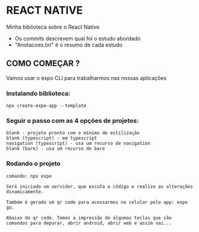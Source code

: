 # REACT NATIVE 

  Minha biblioteca sobre o React Native

  - Os commits descrevem qual foi o estudo abordado
  - "Anotacoes.txt" é o resumo de cada estudo

## COMO COMEÇAR ?

  Vamos usar o expo CLI para trabalharmos nas nossas aplicações

  ### Instalando biblioteca: 
  
    npx create-expo-app --template

  ### Seguir o passo com as 4 opções de projetos:

    blank - projeto pronto com o mínimo de estilização 
    blank (typescript) - em typescript
    navigation (typescript) - usa um recurso de navigation
    blank (bare) - usa um recurso de bare

  ### Rodando o projeto

    comando: npx expo

    Será iniciado um servidor, que escuta o código e realize as alterações dinamicamente.

    Também é gerado um qr code para acessarmos no celular pelo app: expo go.

    Abaixo do qr code. Temos a impressão de algumas teclas que são comandos para depurar, abrir android, abrir web e assim vai...
